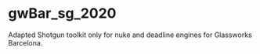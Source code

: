 # gwBar_sg_2020
Adapted Shotgun toolkit only for nuke and deadline engines for Glassworks Barcelona. 
